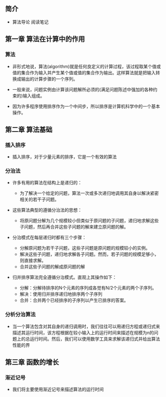 ## 简介

+ 算法导论 阅读笔记

## 第一章 算法在计算中的作用

### 算法

+ 非形式地说，算法(algorithm)就是任何良定义的计算过程，该过程取某个值或值的集合作为输入并产生某个值或值的集合作为输出。这样算法就是把输入转换成输出的计算步骤的一个序列。

+ 一般来说，问题实例由计算该问题解所必须的(满足问题陈述中强加的各种约束的)输入组成。

+ 因为许多程序使用排序作为一个中间步，所以排序是计算机科学中的一个基本操作。

## 第二章 算法基础

### 插入排序

+ 插入排序，对于少量元素的排序，它是一个有效的算法

### 分治法

+ 许多有用的算法在结构上是递归的：
  + 为了解决一个给定的问题，算法一次或多次递归地调用其自身以解决紧密相关的若干子问题。
+ 这些算法典型的遵循分治法的思想：
  + 将原问题分解为几个规模较小但类似于原问题的子问题，递归地求解这些子问题，然后再合并这些子问题的解来建立原问题的解。

+ 分治模式在每层递归时都有三个步骤：
  + 分解原问题为若干子问题，这些子问题是原问题的规模较小的实例。
  + 解决这些子问题，递归地求解各子问题。然而，若子问题的规模足够小，则直接求解。
  + 合并这些子问题的解成原问题的解

+ 归并排序算法完全遵循分治模式。直观上其操作如下：
  + 分解：分解待排序的N个元素的序列成各觉有N/2个元素的两个子序列。
  + 解决：使用归并排序递归地排序两个子序列
  + 合并：合并两个已经排序的子序列以产生已排序的答案。

### 分析分治算法

+ 当一个算法包含对其自身的递归调用时，我们往往可以用递归方程或递归式来描述其运行时间，该方程根据在较小输入上的运行时间来描述在规模为n的问题上的总运行时间。然后，我们可以使用数学工具来求解该递归式并给出算法性能的界

## 第三章 函数的增长

### 渐近记号

+ 我们将主要使用渐近记号来描述算法的运行时间